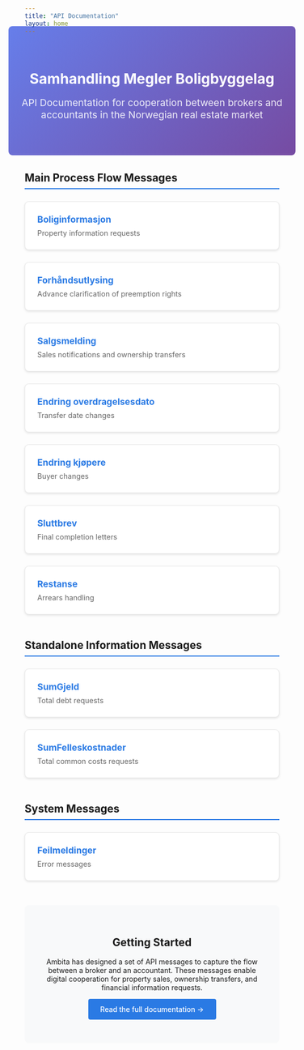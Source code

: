 ```yaml
---
title: "API Documentation"
layout: home
---
```


<div class="hero-section">
  <h1>Samhandling Megler Boligbyggelag</h1>
  <p class="hero-description">API Documentation for cooperation between brokers and accountants in the Norwegian real estate market</p>
</div>

<div class="navigation-cards">
  <div class="card-section">
    <h2>Main Process Flow Messages</h2>
    <div class="card-grid">
      <div class="nav-card">
        <h3><a href="docs/boliginformasjon">Boliginformasjon</a></h3>
        <p>Property information requests</p>
      </div>
      <div class="nav-card">
        <h3><a href="docs/forhandsutlysing">Forhåndsutlysing</a></h3>
        <p>Advance clarification of preemption rights</p>
      </div>
      <div class="nav-card">
        <h3><a href="docs/salgsmelding">Salgsmelding</a></h3>
        <p>Sales notifications and ownership transfers</p>
      </div>
      <div class="nav-card">
        <h3><a href="docs/endring-overdragelsesdato">Endring overdragelsesdato</a></h3>
        <p>Transfer date changes</p>
      </div>
      <div class="nav-card">
        <h3><a href="docs/endring-kjopere">Endring kjøpere</a></h3>
        <p>Buyer changes</p>
      </div>
      <div class="nav-card">
        <h3><a href="docs/sluttbrev">Sluttbrev</a></h3>
        <p>Final completion letters</p>
      </div>
      <div class="nav-card">
        <h3><a href="docs/restanse">Restanse</a></h3>
        <p>Arrears handling</p>
      </div>
    </div>
  </div>

  <div class="card-section">
    <h2>Standalone Information Messages</h2>
    <div class="card-grid">
      <div class="nav-card">
        <h3><a href="docs/sumgjeld">SumGjeld</a></h3>
        <p>Total debt requests</p>
      </div>
      <div class="nav-card">
        <h3><a href="docs/sumfelleskostnader">SumFelleskostnader</a></h3>
        <p>Total common costs requests</p>
      </div>
    </div>
  </div>

  <div class="card-section">
    <h2>System Messages</h2>
    <div class="card-grid">
      <div class="nav-card">
        <h3><a href="docs/feilmeldinger">Feilmeldinger</a></h3>
        <p>Error messages</p>
      </div>
    </div>
  </div>
</div>

<div class="getting-started">
  <h2>Getting Started</h2>
  <p>Ambita has designed a set of API messages to capture the flow between a broker and an accountant. These messages enable digital cooperation for property sales, ownership transfers, and financial information requests.</p>
  <p><a href="README" class="btn btn-primary">Read the full documentation →</a></p>
</div>

<style>
.hero-section {
  text-align: center;
  padding: 3rem 0;
  background: linear-gradient(135deg, #667eea 0%, #764ba2 100%);
  color: white;
  margin: -2rem -2rem 2rem -2rem;
  border-radius: 8px;
}

.hero-description {
  font-size: 1.2rem;
  margin-top: 1rem;
  opacity: 0.9;
}

.navigation-cards {
  margin: 2rem 0;
}

.card-section {
  margin-bottom: 3rem;
}

.card-section h2 {
  border-bottom: 2px solid #2a7ae4;
  padding-bottom: 0.5rem;
  margin-bottom: 1.5rem;
}

.card-grid {
  display: grid;
  grid-template-columns: repeat(auto-fit, minmax(280px, 1fr));
  gap: 1.5rem;
  margin-top: 1rem;
}

.nav-card {
  background: white;
  border: 1px solid #e8e8e8;
  border-radius: 8px;
  padding: 1.5rem;
  transition: all 0.3s ease;
  box-shadow: 0 2px 4px rgba(0,0,0,0.1);
}

.nav-card:hover {
  transform: translateY(-2px);
  box-shadow: 0 4px 12px rgba(0,0,0,0.15);
  border-color: #2a7ae4;
}

.nav-card h3 {
  margin: 0 0 0.5rem 0;
  font-size: 1.1rem;
}

.nav-card h3 a {
  text-decoration: none;
  color: #2a7ae4;
}

.nav-card h3 a:hover {
  text-decoration: underline;
}

.nav-card p {
  margin: 0;
  color: #666;
  font-size: 0.9rem;
}

.getting-started {
  background: #f8f9fa;
  padding: 2rem;
  border-radius: 8px;
  text-align: center;
  margin-top: 3rem;
}

.btn {
  display: inline-block;
  padding: 0.75rem 1.5rem;
  background: #2a7ae4;
  color: white;
  text-decoration: none;
  border-radius: 4px;
  font-weight: 500;
  transition: background-color 0.2s ease;
}

.btn:hover {
  background: #1e5bb8;
  text-decoration: none;
}

@media (max-width: 768px) {
  .card-grid {
    grid-template-columns: 1fr;
  }
  
  .hero-section {
    padding: 2rem 1rem;
  }
}
</style>
